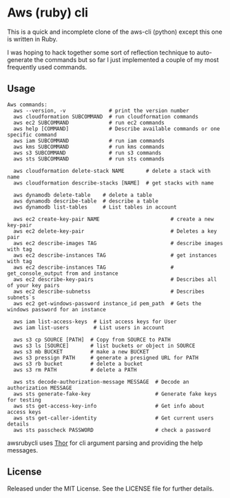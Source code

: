 # Aws (ruby) cli

This is a quick and incomplete clone of the aws-cli (python) except this one is written in Ruby.

I was hoping to hack together some sort of reflection technique to auto-generate the commands but so far I just implemented a couple of my most frequently used commands.

## Usage

    Aws commands:
      aws --version, -v              # print the version number
      aws cloudformation SUBCOMMAND  # run cloudformation commands
      aws ec2 SUBCOMMAND             # run ec2 commands
      aws help [COMMAND]             # Describe available commands or one specific command
      aws iam SUBCOMMAND             # run iam commands
      aws kms SUBCOMMAND             # run kms commands
      aws s3 SUBCOMMAND              # run s3 commands
      aws sts SUBCOMMAND             # run sts commands

      aws cloudformation delete-stack NAME       # delete a stack with name
      aws cloudformation describe-stacks [NAME]  # get stacks with name

      aws dynamodb delete-table    # delete a table
      aws dynamodb describe-table  # describe a table
      aws dynamodb list-tables     # List tables in account

      aws ec2 create-key-pair NAME                       # create a new key-pair
      aws ec2 delete-key-pair                            # Deletes a key pair
      aws ec2 describe-images TAG                        # describe images with tag
      aws ec2 describe-instances TAG                     # get instances with tag
      aws ec2 describe-instances TAG                     # get_console_output from and instance
      aws ec2 describe-key-pairs                         # Describes all of your key pairs
      aws ec2 describe-subnetss                          # Describes subnets`s
      aws ec2 get-windows-password instance_id pem_path  # Gets the windows password for an instance

      aws iam list-access-keys  # List access keys for User
      aws iam list-users        # List users in account

      aws s3 cp SOURCE [PATH]  # Copy from SOURCE to PATH
      aws s3 ls [SOURCE]       # list buckets or object in SOURCE
      aws s3 mb BUCKET         # make a new BUCKET
      aws s3 pressign PATH     # generate a presigned URL for PATH
      aws s3 rb bucket         # delete a bucket
      aws s3 rm PATH           # delete a PATH

      aws sts decode-authorization-message MESSAGE  # Decode an authorization MESSAGE
      aws sts generate-fake-key                     # Generate fake keys for testing
      aws sts get-access-key-info                   # Get info about access keys
      aws sts get-caller-identity                   # Get current users details
      aws sts passcheck PASSWORD                    # check a password


awsrubycli uses [Thor](https://github.com/rails/thor) for cli argument parsing and providing the help messages.

## License

Released under the MIT License. See the LICENSE file for further details.
